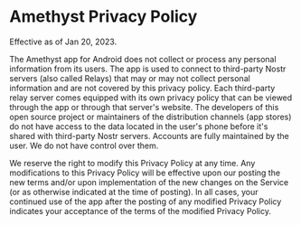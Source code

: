 # Amethyst Privacy Policy

Effective as of Jan 20, 2023.

The Amethyst app for Android does not collect or process any personal information from its users. The app is used to connect to third-party Nostr servers (also called Relays) that may or may not collect personal information and are not covered by this privacy policy. Each third-party relay server comes equipped with its own privacy policy that can be viewed through the app or through that server's website. The developers of this open source project or maintainers of the distribution channels (app stores) do not have access to the data located in the user's phone before it's shared with third-party Nostr servers. Accounts are fully maintained by the user. We do not have control over them. 

We reserve the right to modify this Privacy Policy at any time. Any modifications to this Privacy Policy will be effective upon our posting the new terms and/or upon implementation of the new changes on the Service (or as otherwise indicated at the time of posting). In all cases, your continued use of the app after the posting of any modified Privacy Policy indicates your acceptance of the terms of the modified Privacy Policy.

